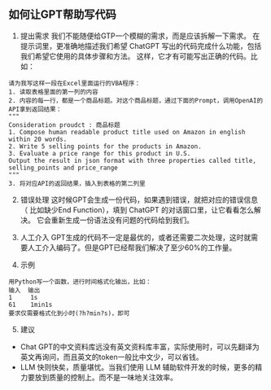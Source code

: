 ## 如何让GPT帮助写代码
1. 提出需求
我们不能随便给GTP一个模糊的需求，而是应该拆解一下需求。
在提示词里，更准确地描述我们希望 ChatGPT 写出的代码完成什么功能，包括我们希望它使用的具体步骤和方法。
这样，它才有可能写出正确的代码。比如：
```
请为我写这样一段在Excel里面运行的VBA程序：
1. 读取表格里面的第一列的内容
2. 内容的每一行，都是一个商品标题。对这个商品标题，通过下面的Prompt，调用OpenAI的API拿到返回结果：
"""
Consideration proudct : 商品标题
1. Compose human readable product title used on Amazon in english within 20 words.
2. Write 5 selling points for the products in Amazon.
3. Evaluate a price range for this product in U.S.
Output the result in json format with three properties called title, selling_points and price_range
"""
3. 将对应API的返回结果，插入到表格的第二列里
```
2. 错误处理
这时候GPT会生成一份代码，如果遇到错误，就把对应的错误信息（
比如缺少End Function），填到 ChatGPT 的对话窗口里，让它看看怎么解决。
它会重新生成一份语法没有问题的代码给到我们。

3. 人工介入
GPT生成的代码不一定是最优的，或者还需要二次处理，这时就需要人工介入编码了。但是GPT已经帮我们解决了至少60%的工作量。

4. 示例
```
用Python写一个函数，进行时间格式化输出，比如：
输入  输出
1     1s
61    1min1s
要求仅需要格式化到小时(?h?min?s)，即可
```

5. 建议
- Chat GPT的中文资料库远没有英文资料库丰富，实际使用时，可以先翻译为英文再询问，而且英文的token一般比中文少，可以省钱。
- LLM 快则快矣，质量堪忧。当我们使用 LLM 辅助软件开发的时候，更多的精力要放到质量的控制上。而不是一味地关注效率。

